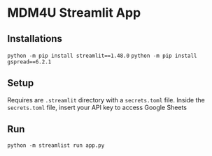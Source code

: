 # MDM4U Streamlit App

## Installations

```python -m pip install streamlit==1.48.0```
```python -m pip install gspread==6.2.1```

## Setup

Requires are ```.streamlit``` directory with a ```secrets.toml``` file.
Inside the ```secrets.toml``` file, insert your API key to access Google Sheets

## Run

```python -m streamlist run app.py```